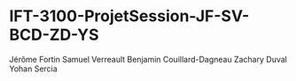 # IFT-3100-ProjetSession-JF-SV-BCD-ZD-YS
Jérôme Fortin
Samuel Verreault
Benjamin Couillard-Dagneau
Zachary Duval
Yohan Sercia
